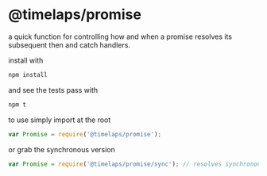 # @timelaps/promise

a quick function for controlling how and when a promise resolves its subsequent then and catch handlers.

install with
```javascript
npm install
```
and see the tests pass with
```javascript
npm t
```

to use simply import at the root
```javascript
var Promise = require('@timelaps/promise');
```
or grab the synchronous version
```javascript
var Promise = require('@timelaps/promise/sync'); // resolves synchronously
```